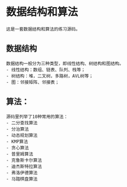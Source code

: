 # 数据结构和算法
    这是一套数据结构和算法的练习源码。

## 数据结构
    数据结构一般分为三种类型，即线性结构、树结构和图结构。
    - 线性结构：数组、链表、队列、栈等；
    - 树结构：堆，二叉树，多路树，AVL树等；
    - 图：邻接矩阵、邻接表；

## 算法：
    源码里列举了10种常用的算法：
    - 二分查找算法
    - 分治算法
    - 动态规划算法
    - KMP算法
    - 贪心算法
    - 普里姆算法
    - 克鲁斯卡尔算法
    - 迪杰斯特拉算法
    - 弗洛伊德算法
    - 马踏棋盘算法
